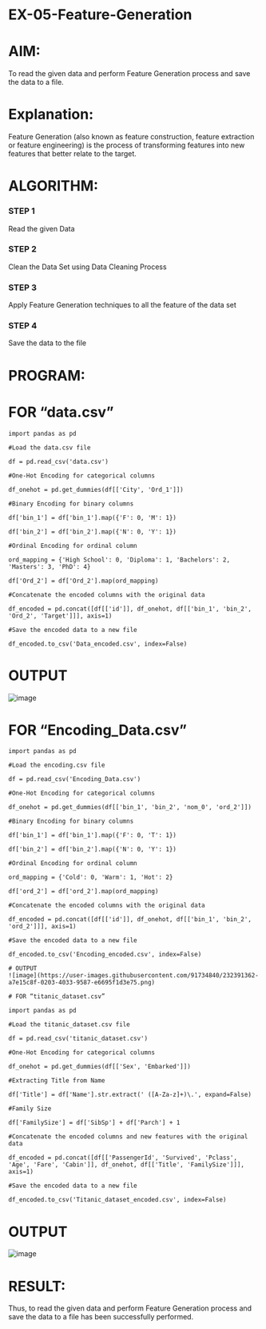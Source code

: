 # EX-05-Feature-Generation

# AIM:

To read the given data and perform Feature Generation process and save the data to a file.

# Explanation:

Feature Generation (also known as feature construction, feature extraction or feature engineering) is the process of transforming features into new features that better relate to the target.

# ALGORITHM:

### STEP 1

Read the given Data

### STEP 2

Clean the Data Set using Data Cleaning Process

### STEP 3

Apply Feature Generation techniques to all the feature of the data set

### STEP 4

Save the data to the file

# PROGRAM:

# FOR “data.csv”

    import pandas as pd

    #Load the data.csv file

    df = pd.read_csv('data.csv')

    #One-Hot Encoding for categorical columns

    df_onehot = pd.get_dummies(df[['City', 'Ord_1']])

    #Binary Encoding for binary columns

    df['bin_1'] = df['bin_1'].map({'F': 0, 'M': 1})

    df['bin_2'] = df['bin_2'].map({'N': 0, 'Y': 1})

    #Ordinal Encoding for ordinal column

    ord_mapping = {'High School': 0, 'Diploma': 1, 'Bachelors': 2, 'Masters': 3, 'PhD': 4}

    df['Ord_2'] = df['Ord_2'].map(ord_mapping)

    #Concatenate the encoded columns with the original data

    df_encoded = pd.concat([df[['id']], df_onehot, df[['bin_1', 'bin_2', 'Ord_2', 'Target']]], axis=1)

    #Save the encoded data to a new file

    df_encoded.to_csv('Data_encoded.csv', index=False)

# OUTPUT
![image](https://user-images.githubusercontent.com/91734840/232391285-79bf654c-a3c2-455c-b298-44bf89d145f3.png)

# FOR “Encoding_Data.csv”

    import pandas as pd

    #Load the encoding.csv file

    df = pd.read_csv('Encoding_Data.csv')

    #One-Hot Encoding for categorical columns

    df_onehot = pd.get_dummies(df[['bin_1', 'bin_2', 'nom_0', 'ord_2']])

    #Binary Encoding for binary columns

    df['bin_1'] = df['bin_1'].map({'F': 0, 'T': 1})

    df['bin_2'] = df['bin_2'].map({'N': 0, 'Y': 1})

    #Ordinal Encoding for ordinal column

    ord_mapping = {'Cold': 0, 'Warm': 1, 'Hot': 2}

    df['ord_2'] = df['ord_2'].map(ord_mapping)

    #Concatenate the encoded columns with the original data

    df_encoded = pd.concat([df[['id']], df_onehot, df[['bin_1', 'bin_2', 'ord_2']]], axis=1)

    #Save the encoded data to a new file

    df_encoded.to_csv('Encoding_encoded.csv', index=False)

    # OUTPUT
    ![image](https://user-images.githubusercontent.com/91734840/232391362-a7e15c8f-0203-4033-9587-e6695f1d3e75.png)

    # FOR “titanic_dataset.csv”

    import pandas as pd

    #Load the titanic_dataset.csv file

    df = pd.read_csv('titanic_dataset.csv')

    #One-Hot Encoding for categorical columns

    df_onehot = pd.get_dummies(df[['Sex', 'Embarked']])

    #Extracting Title from Name

    df['Title'] = df['Name'].str.extract(' ([A-Za-z]+)\.', expand=False)

    #Family Size

    df['FamilySize'] = df['SibSp'] + df['Parch'] + 1

    #Concatenate the encoded columns and new features with the original data

    df_encoded = pd.concat([df[['PassengerId', 'Survived', 'Pclass', 'Age', 'Fare', 'Cabin']], df_onehot, df[['Title', 'FamilySize']]], axis=1)

    #Save the encoded data to a new file

    df_encoded.to_csv('Titanic_dataset_encoded.csv', index=False)

# OUTPUT
![image](https://user-images.githubusercontent.com/91734840/232391404-a10286cf-fc7d-4636-b365-722a35b52e91.png)

# RESULT:

Thus, to read the given data and perform Feature Generation process and save the data to a file has been successfully performed.
